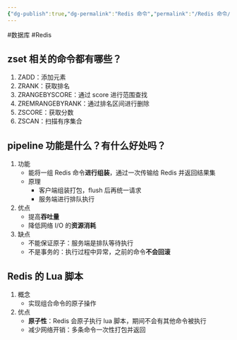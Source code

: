 ```yaml
---
{"dg-publish":true,"dg-permalink":"Redis 命令","permalink":"/Redis 命令/"}
---
```



#数据库 #Redis 

## zset 相关的命令都有哪些？

1. ZADD：添加元素
2. ZRANK：获取排名
3. ZRANGEBYSCORE：通过 score 进行范围查找
4. ZREMRANGEBYRANK：通过排名区间进行删除
5. ZSCORE：获取分数
6. ZSCAN：扫描有序集合

## pipeline 功能是什么？有什么好处吗？

1. 功能
	- 能将一组 Redis 命令**进行组装**，通过一次传输给 Redis 并返回结果集
	- 原理
		- 客户端组装打包，flush 后再统一请求
		- 服务端进行排队执行
2. 优点
	- 提高**吞吐量**
	- 降低网络 I/O 的**资源消耗**
3. 缺点
	- 不能保证原子：服务端是排队等待执行
	- 不是事务的：执行过程中异常，之前的命令**不会回滚**

## Redis 的 Lua 脚本

1. 概念
	- 实现组合命令的原子操作
2. 优点
	- **原子性**：Redis 会原子执行 lua 脚本，期间不会有其他命令被执行
	- 减少网络开销：多条命令一次性打包并返回